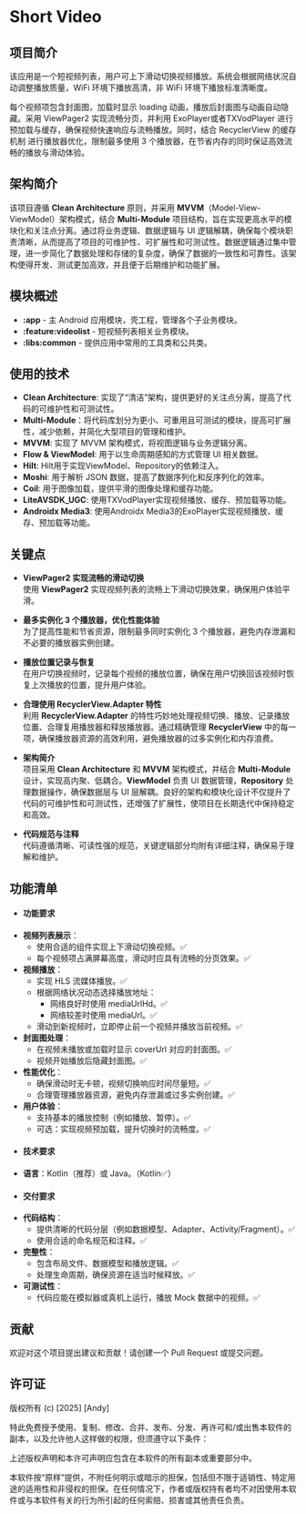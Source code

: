 # Short Video

## 项目简介

该应用是一个短视频列表，用户可上下滑动切换视频播放。系统会根据网络状况自动调整播放质量，WiFi 环境下播放高清，非 WiFi 环境下播放标准清晰度。

每个视频项包含封面图，加载时显示 loading 动画，播放后封面图与动画自动隐藏。采用 ViewPager2 实现流畅分页，并利用 ExoPlayer或者TXVodPlayer 进行预加载与缓存，确保视频快速响应与流畅播放。同时，结合 RecyclerView 的缓存机制 进行播放器优化，限制最多使用 3 个播放器，在节省内存的同时保证高效流畅的播放与滑动体验。

## 架构简介

该项目遵循 **Clean Architecture** 原则，并采用 **MVVM**（Model-View-ViewModel）架构模式，结合 **Multi-Module** 项目结构，旨在实现更高水平的模块化和关注点分离。通过将业务逻辑、数据逻辑与 UI 逻辑解耦，确保每个模块职责清晰，从而提高了项目的可维护性、可扩展性和可测试性。数据逻辑通过集中管理，进一步简化了数据处理和存储的复杂度，确保了数据的一致性和可靠性。该架构使得开发、测试更加高效，并且便于后期维护和功能扩展。

## 模块概述

- **:app** - 主 Android 应用模块，壳工程，管理各个子业务模块。
- **:feature:videolist** - 短视频列表相关业务模块。
- **:libs:common** - 提供应用中常用的工具类和公共类。

## 使用的技术

- **Clean Architecture**: 实现了“清洁”架构，提供更好的关注点分离，提高了代码的可维护性和可测试性。
- **Multi-Module**：将代码库划分为更小、可重用且可测试的模块，提高可扩展性，减少依赖，并简化大型项目的管理和维护。
- **MVVM**: 实现了 MVVM 架构模式，将视图逻辑与业务逻辑分离。
- **Flow & ViewModel**: 用于以生命周期感知的方式管理 UI 相关数据。
- **Hilt**: Hilt用于实现ViewModel、Repository的依赖注入。
- **Moshi**: 用于解析 JSON 数据，提高了数据序列化和反序列化的效率。
- **Coil**: 用于图像加载，提供平滑的图像处理和缓存功能。
- **LiteAVSDK_UGC**: 使用TXVodPlayer实现视频播放、缓存、预加载等功能。
- **Androidx Media3**: 使用Androidx Media3的ExoPlayer实现视频播放、缓存、预加载等功能。

## 关键点

- **ViewPager2 实现流畅的滑动切换**  
  使用 **ViewPager2** 实现视频列表的流畅上下滑动切换效果，确保用户体验平滑。

- **最多实例化 3 个播放器，优化性能体验**  
  为了提高性能和节省资源，限制最多同时实例化 3 个播放器，避免内存泄漏和不必要的播放器实例创建。

- **播放位置记录与恢复**  
  在用户切换视频时，记录每个视频的播放位置，确保在用户切换回该视频时恢复上次播放的位置，提升用户体验。

- **合理使用 RecyclerView.Adapter 特性**  
  利用 **RecyclerView.Adapter** 的特性巧妙地处理视频切换、播放、记录播放位置、合理复用播放器和释放播放器。通过精确管理 **RecyclerView** 中的每一项，确保播放器资源的高效利用，避免播放器的过多实例化和内存浪费。

- **架构简介**  
  项目采用 **Clean Architecture** 和 **MVVM** 架构模式，并结合 **Multi-Module** 设计，实现高内聚、低耦合。**ViewModel** 负责 UI 数据管理，**Repository** 处理数据操作，确保数据层与 UI 层解耦。良好的架构和模块化设计不仅提升了代码的可维护性和可测试性，还增强了扩展性，使项目在长期迭代中保持稳定和高效。

- **代码规范与注释**  
  代码遵循清晰、可读性强的规范，关键逻辑部分均附有详细注释，确保易于理解和维护。

## 功能清单
- #### 功能要求
- **视频列表展示**：
    - 使用合适的组件实现上下滑动切换视频。✅
    - 每个视频项占满屏幕高度，滑动时应具有流畅的分页效果。✅
- **视频播放**：
    - 实现 HLS 流媒体播放。✅
    - 根据网络状况动态选择播放地址：
        - 网络良好时使用 mediaUrlHd。✅
        - 网络较差时使用 mediaUrl。✅
    - 滑动到新视频时，立即停止前一个视频并播放当前视频。✅
- **封面图处理**：
    - 在视频未播放或加载时显示 coverUrl 对应的封面图。✅
    - 视频开始播放后隐藏封面图。✅
- **性能优化**：
    - 确保滑动时无卡顿，视频切换响应时间尽量短。✅
    - 合理管理播放器资源，避免内存泄漏或过多实例创建。✅
- **用户体验**：
    - 支持基本的播放控制（例如播放、暂停）。✅
    - 可选：实现视频预加载，提升切换时的流畅度。✅
- #### 技术要求
- **语言**：Kotlin（推荐）或 Java。（Kotlin✅）
- #### 交付要求
- **代码结构**：
    - 提供清晰的代码分层（例如数据模型、Adapter、Activity/Fragment）。✅
    - 使用合适的命名规范和注释。✅
- **完整性**：
    - 包含布局文件、数据模型和播放逻辑。✅
    - 处理生命周期，确保资源在适当时候释放。✅
- **可测试性**：
    - 代码应能在模拟器或真机上运行，播放 Mock 数据中的视频。✅

## 贡献

欢迎对这个项目提出建议和贡献！请创建一个 Pull Request 或提交问题。

## 许可证

版权所有 (c) [2025] [Andy]

特此免费授予使用、复制、修改、合并、发布、分发、再许可和/或出售本软件的副本，以及允许他人这样做的权限，但须遵守以下条件：

上述版权声明和本许可声明应包含在本软件的所有副本或重要部分中。

本软件按“原样”提供，不附任何明示或暗示的担保，包括但不限于适销性、特定用途的适用性和非侵权的担保。在任何情况下，作者或版权持有者均不对因使用本软件或与本软件有关的行为所引起的任何索赔、损害或其他责任负责。

